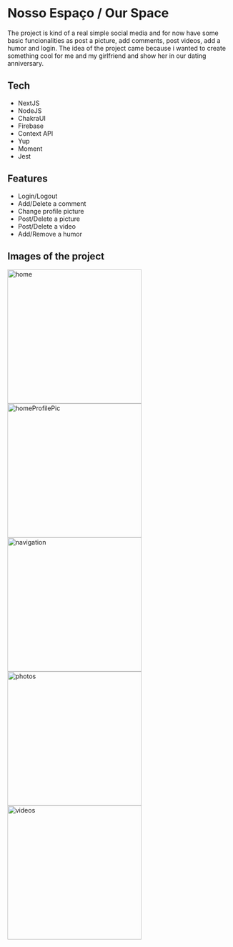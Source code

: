 # Nosso Espaço / Our Space
The project is kind of a real simple social media and for now have some basic funcionalities as post a picture, add comments, post videos, add a humor and login. The idea of the project came because i wanted to create something cool for me and my girlfriend and show her in our dating anniversary.

## Tech
- NextJS
- NodeJS
- ChakraUI
- Firebase
- Context API
- Yup
- Moment
- Jest

## Features
- Login/Logout
- Add/Delete a comment
- Change profile picture
- Post/Delete a picture
- Post/Delete a video
- Add/Remove a humor

## Images of the project
<div display='flex'>
  <div>
    <img alt="home" src="https://user-images.githubusercontent.com/74067292/168499734-a3c29f53-3848-4fc4-941b-302ecb5fdfac.jpeg" width="300">
    <img alt="homeProfilePic" src="https://user-images.githubusercontent.com/74067292/168499836-3145e1c4-bb81-484c-baf1-43fb74f4a5a1.jpeg" width="300">
    <img alt="navigation" src="https://user-images.githubusercontent.com/74067292/168499853-a5c57dde-ef72-4e41-a59a-99e70a0a872a.jpeg" width="300">
    <img alt="photos" src="https://user-images.githubusercontent.com/74067292/168499858-d262988a-1fd6-4719-8297-2515789d879c.jpeg" width="300">
    <img alt="videos" src="https://user-images.githubusercontent.com/74067292/168499862-86db8447-3dcc-49ae-b8d1-822529c8115f.jpeg" width="300">
  </div>
</div>







